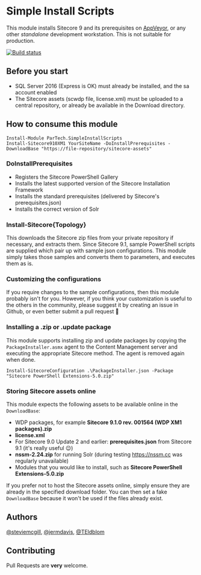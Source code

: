 # Simple Install Scripts

This module installs Sitecore 9 and its prerequisites on [AppVeyor](https://www.appveyor.com), or any other *standalone* development workstation. This is not suitable for production.

[![Build status](https://ci.appveyor.com/api/projects/status/jqfrchxsv6dpvtx5/branch/master?svg=true)](https://ci.appveyor.com/project/steviemcg/partech-simpleinstallscripts/branch/master)

## Before you start

- SQL Server 2016 (Express is OK) must already be installed, and the sa account enabled
- The Sitecore assets (scwdp file, license.xml) must be uploaded to a central repository, or already be available in the Download directory.

## How to consume this module

    Install-Module ParTech.SimpleInstallScripts
    Install-Sitecore910XM1 YourSiteName -DoInstallPrerequisites -DownloadBase "https://file-repository/sitecore-assets"

### DoInstallPrerequisites

* Registers the Sitecore PowerShell Gallery
* Installs the latest supported version of the Sitecore Installation Framework
* Installs the standard prerequisites (delivered by Sitecore's prerequisites.json)
* Installs the correct version of Solr

### Install-Sitecore{Topology}

This downloads the Sitecore zip files from your private repository if necessary, and extracts them. Since Sitecore 9.1, sample PowerShell scripts are supplied which pair up with sample json configurations. This module simply takes those samples and converts them to parameters, and executes them as is.

### Customizing the configurations

If you require changes to the sample configurations, then this module probably isn't for you. However, if you think your customization is useful to the others in the community, please suggest it by creating an issue in Github, or even better submit a pull request 🤗

### Installing a .zip or .update package

This module supports installing zip and update packages by copying the `PackageInstaller.asmx` agent to the Content Management server and executing the appropriate Sitecore method. The agent is removed again when done.

    Install-SitecoreConfiguration .\PackageInstaller.json -Package "Sitecore PowerShell Extensions-5.0.zip"

### Storing Sitecore assets online

This module expects the following assets to be available online in the `DownloadBase`:

* WDP packages, for example **Sitecore 9.1.0 rev. 001564 (WDP XM1 packages).zip**
* **license.xml**
* For Sitecore 9.0 Update 2 and earlier: **prerequisites.json** from Sitecore 9.1 (it's really useful 😉)
* **nssm-2.24.zip** for running Solr (during testing https://nssm.cc was regularly unavailable)
* Modules that you would like to install, such as **Sitecore PowerShell Extensions-5.0.zip**

If you prefer not to host the Sitecore assets online, simply ensure they are already in the specified download folder. You can then set a fake `DownloadBase` because it won't be used if the files already exist.

## Authors
[@steviemcgill](https://twitter.com/steviemcgill), [@jermdavis](https://twitter.com/jermdavis), [@TEldblom](https://twitter.com/TEldblom)

## Contributing

Pull Requests are **very** welcome.